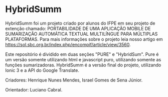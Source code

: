 # HybridSumm

HybridSumm foi um projeto criado por alunos do IFPE em seu projeto de extenção chamado: PORTABILIDADE DE UMA APLICAÇÃO MOBILE DE SUMARIZAÇÃO  AUTOMÁTICA TEXTUAL MULTILÍNGUE PARA MÚLTIPLAS PLATAFORMAS. Para mais informações sobre o projeto leia nosso artigo em
<https://sol.sbc.org.br/index.php/encompif/article/view/3560>.

Este repositório é dividido em duas seções "PURE" e "HybridSum". Pure é um versão somente utilizando html e javascript puro, utilizando somente as funções sumarizadoras. HybridSumm é a versão final do projeto, utilizando Ionic 3 e a API do Google Translate.

Criadores: Henrique Nunes Mendes, Israel Gomes de Sena Júnior.

Orientador: Luciano Cabral.

